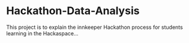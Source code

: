 # Hackathon-Data-Analysis
This project is to explain the innkeeper Hackathon process for students learning in the Hackaspace...
